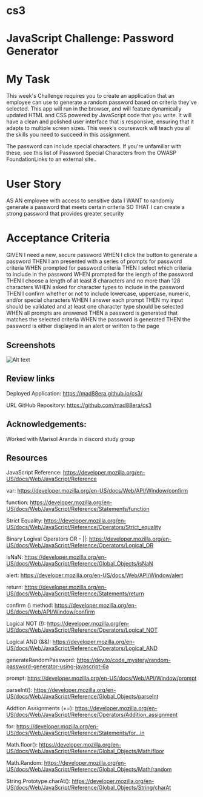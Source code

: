 # cs3

# JavaScript Challenge: Password Generator

# My Task
This week's Challenge requires you to create an application that an employee can use to generate a random password based on criteria they've selected. This app will run in the browser, and will feature dynamically updated HTML and CSS powered by JavaScript code that you write. It will have a clean and polished user interface that is responsive, ensuring that it adapts to multiple screen sizes. This week's coursework will teach you all the skills you need to succeed in this assignment.

The password can include special characters. If you're unfamiliar with these, see this list of Password Special Characters from the OWASP FoundationLinks to an external site..

# User Story
AS AN employee with access to sensitive data
I WANT to randomly generate a password that meets certain criteria
SO THAT I can create a strong password that provides greater security

# Acceptance Criteria
GIVEN I need a new, secure password
WHEN I click the button to generate a password
THEN I am presented with a series of prompts for password criteria
WHEN prompted for password criteria
THEN I select which criteria to include in the password
WHEN prompted for the length of the password
THEN I choose a length of at least 8 characters and no more than 128 characters
WHEN asked for character types to include in the password
THEN I confirm whether or not to include lowercase, uppercase, numeric, and/or special characters
WHEN I answer each prompt
THEN my input should be validated and at least one character type should be selected
WHEN all prompts are answered
THEN a password is generated that matches the selected criteria
WHEN the password is generated
THEN the password is either displayed in an alert or written to the page


## Screenshots
![Alt text](image.png)

## Review links

Deployed Application: https://mad88era.github.io/cs3/

URL GitHub Repository: https://github.com/mad88era/cs3

## Acknowledgements:
 Worked with Marisol Aranda in discord study group

## Resources

JavaScript Reference: https://developer.mozilla.org/en-US/docs/Web/JavaScript/Reference

var: https://developer.mozilla.org/en-US/docs/Web/API/Window/confirm

function: https://developer.mozilla.org/en-US/docs/Web/JavaScript/Reference/Statements/function

Strict Equality: https://developer.mozilla.org/en-US/docs/Web/JavaScript/Reference/Operators/Strict_equality

Binary Logival Operators OR - ||: https://developer.mozilla.org/en-US/docs/Web/JavaScript/Reference/Operators/Logical_OR

isNaN: https://developer.mozilla.org/en-US/docs/Web/JavaScript/Reference/Global_Objects/isNaN

alert: https://developer.mozilla.org/en-US/docs/Web/API/Window/alert

return: https://developer.mozilla.org/en-US/docs/Web/JavaScript/Reference/Statements/return

confirm () method: https://developer.mozilla.org/en-US/docs/Web/API/Window/confirm

Logical NOT (!): https://developer.mozilla.org/en-US/docs/Web/JavaScript/Reference/Operators/Logical_NOT

Logical AND (&&): https://developer.mozilla.org/en-US/docs/Web/JavaScript/Reference/Operators/Logical_AND

generateRandomPassword: https://dev.to/code_mystery/random-password-generator-using-javascript-6a

prompt: https://developer.mozilla.org/en-US/docs/Web/API/Window/prompt

parseInt(): https://developer.mozilla.org/en-US/docs/Web/JavaScript/Reference/Global_Objects/parseInt

Addtion Assignments (+=): https://developer.mozilla.org/en-US/docs/Web/JavaScript/Reference/Operators/Addition_assignment

for: https://developer.mozilla.org/en-US/docs/Web/JavaScript/Reference/Statements/for...in

Math.floor(): https://developer.mozilla.org/en-US/docs/Web/JavaScript/Reference/Global_Objects/Math/floor

Math.Random: https://developer.mozilla.org/en-US/docs/Web/JavaScript/Reference/Global_Objects/Math/random

String.Prototype.charAt(): https://developer.mozilla.org/en-US/docs/Web/JavaScript/Reference/Global_Objects/String/charAt

